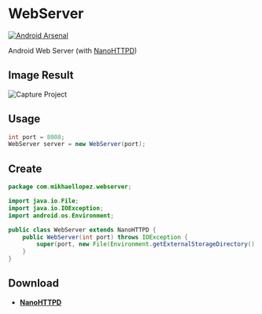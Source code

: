 WebServer
=========
[![Android Arsenal](https://img.shields.io/badge/Android%20Arsenal-WebServer-lightgrey.svg?style=flat)](https://android-arsenal.com/details/1/2847)

Android Web Server (with [NanoHTTPD](http://nanohttpd.com/))

Image Result
-----

![Capture Project](http://i40.tinypic.com/2i7wrb8.png)

Usage
-----

```java
int port = 8008;
WebServer server = new WebServer(port);
```

Create
-----

```java
package com.mikhaellopez.webserver;

import java.io.File;
import java.io.IOException;
import android.os.Environment;

public class WebServer extends NanoHTTPD {
	public WebServer(int port) throws IOException {
		super(port, new File(Environment.getExternalStorageDirectory().getAbsolutePath()));
	}
}
```

Download
-----

* [**NanoHTTPD**](https://github.com/lopspower/WebServer/blob/master/WebServer/src/com/mikhaellopez/webserver/NanoHTTPD.java)

